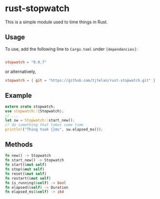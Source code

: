 # rust-stopwatch
This is a simple module used to time things in Rust.

## Usage
To use, add the following line to `Cargo.toml` under `[dependencies]`:
```toml

stopwatch = "0.0.7"
```
or alternatively,
```toml
stopwatch = { git = "https://github.com/tjtelan/rust-stopwatch.git" }
```

## Example
```rust
extern crate stopwatch;
use stopwatch::{Stopwatch};
// ...
let sw = Stopwatch::start_new();
// do something that takes some time
println!("Thing took {}ms", sw.elapsed_ms());
```

## Methods
```rust
fn new() -> Stopwatch
fn start_new() -> Stopwatch
fn start(&mut self)
fn stop(&mut self)
fn reset(&mut self)
fn restart(&mut self)
fn is_running(&self) -> bool
fn elapsed(&self) -> Duration
fn elapsed_ms(&self) -> i64
```
